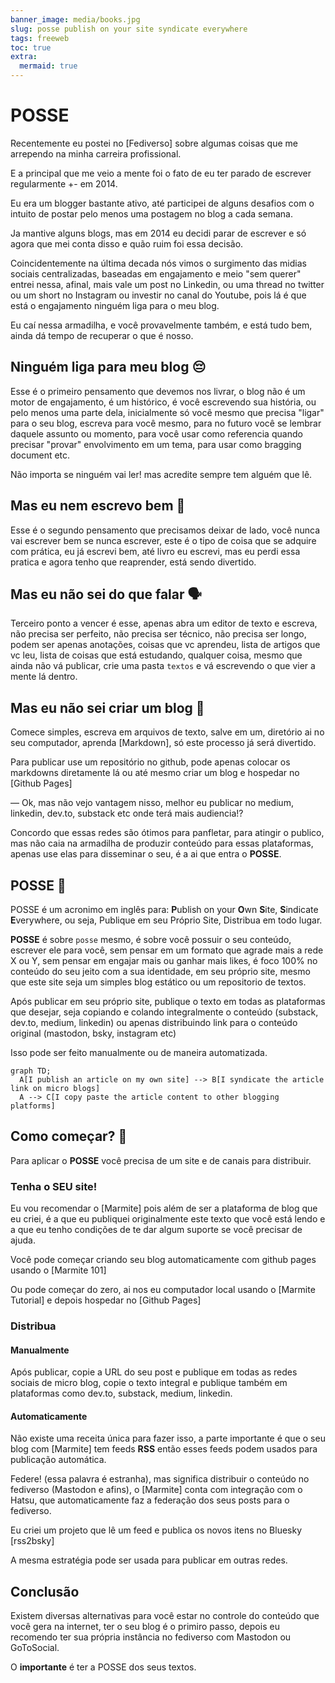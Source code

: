 ```yaml
---
banner_image: media/books.jpg
slug: posse publish on your site syndicate everywhere
tags: freeweb
toc: true
extra:
  mermaid: true
---
```


# POSSE

Recentemente eu postei no [Fediverso] sobre algumas coisas que
me arrependo na minha carreira profissional.

E a principal que me veio a mente foi o fato de eu ter
parado de escrever regularmente +- em 2014.

Eu era um blogger bastante ativo, até participei de
alguns desafios com o intuito de postar pelo menos
uma postagem no blog a cada semana.

Ja mantive alguns blogs, mas em 2014 eu decidi parar
de escrever e só agora que mei conta disso e quão ruim foi
essa decisão.

Coincidentemente na última decada nós vimos o surgimento
das midias sociais centralizadas, baseadas em engajamento
e meio "sem querer" entrei nessa, afinal, mais vale um post
no Linkedin, ou uma thread no twitter ou um short no Instagram
ou investir no canal do Youtube, pois lá é que está o engajamento
ninguém liga para o meu blog.

Eu caí nessa armadilha, e você provavelmente também, e está tudo bem,
ainda dá tempo de recuperar o que é nosso.

## Ninguém liga para meu blog :pensive:

Esse é o primeiro pensamento que devemos nos livrar, o blog não é um
motor de engajamento, é um histórico, é você escrevendo sua história,
ou pelo menos uma parte dela, inicialmente só você mesmo que precisa
"ligar" para o seu blog, escreva para você mesmo, para no futuro você
se lembrar daquele assunto ou momento, para você usar como referencia
quando precisar "provar" envolvimento em um tema, para usar como
bragging document etc.

Não importa se ninguém vai ler! mas acredite sempre tem alguém que lê.


## Mas eu nem escrevo bem :pencil:

Esse é o segundo pensamento que precisamos deixar de lado, você nunca
vai escrever bem se nunca escrever, este é o tipo de coisa que se adquire
com prática, eu já escrevi bem, até livro eu escrevi, mas eu perdi essa
pratica e agora tenho que reaprender, está sendo divertido.

## Mas eu não sei do que falar :speaking_head:

Terceiro ponto a vencer é esse, apenas abra um editor de texto e
escreva, não precisa ser perfeito, não precisa ser técnico, não precisa ser longo,
podem ser apenas anotações, coisas que vc aprendeu, lista de artigos que vc leu,
lista de coisas que está estudando, qualquer coisa, mesmo que ainda não vá publicar,
crie uma pasta `textos` e vá escrevendo o que vier a mente lá dentro.


## Mas eu não sei criar um blog :abacus:

Comece simples, escreva em arquivos de texto, salve em um, diretório ai no seu computador, aprenda [Markdown], só este processo já será divertido.

Para publicar use um repositório no github, pode apenas colocar os markdowns diretamente lá ou até mesmo criar um blog e hospedar no [Github Pages]

>>>
&mdash; Ok, mas não vejo vantagem nisso, melhor eu publicar no medium, linkedin, dev.to,
substack etc onde terá mais audiencia!?
>>>

Concordo que essas redes são ótimos para panfletar, para atingir o publico, mas
não caia na armadilha de produzir conteúdo para essas plataformas, apenas use
elas para disseminar o seu, é a ai que entra o **POSSE**.

## POSSE :memo:

POSSE é um acronimo em inglês para: **P**ublish on your **O**wn **S**ite, **S**indicate **E**verywhere,
ou seja, Publique em seu Próprio Site, Distribua em todo lugar.

**POSSE** é sobre `posse` mesmo, é sobre você possuir o seu conteúdo, escrever ele
para você, sem pensar em um formato que agrade mais a rede X ou Y, sem pensar
em engajar mais ou ganhar mais likes, é foco 100% no conteúdo do seu jeito
com a sua identidade, em seu próprio site, mesmo que este site seja um simples
blog estático ou um repositorio de textos.

Após publicar em seu próprio site, publique o texto em todas as plataformas que
desejar, seja copiando e colando integralmente o conteúdo (substack, dev.to, medium, linkedin)
ou apenas distribuindo link para o conteúdo original (mastodon, bsky, instagram etc)

Isso pode ser feito manualmente ou de maneira automatizada.


```mermaid
graph TD;
  A[I publish an article on my own site] --> B[I syndicate the article link on micro blogs]
  A --> C[I copy paste the article content to other blogging platforms]
```

## Como começar? :beginner:

Para aplicar o **POSSE** você precisa de um site e de canais para distribuir.

### Tenha o SEU site!

Eu vou recomendar o [Marmite] pois além de ser a plataforma de blog que eu criei, é a que eu publiquei originalmente este texto que você está lendo e a que eu tenho condições de te dar algum suporte se você precisar de ajuda.

Você pode começar criando seu blog automaticamente com github pages usando o [Marmite 101]

Ou pode começar do zero, ai nos eu computador local usando o [Marmite Tutorial] e depois hospedar no [Github Pages]


### Distribua

#### Manualmente

Após publicar, copie a URL do seu post e publique em todas as redes sociais de micro blog, copie o texto integral e publique também em plataformas como dev.to, substack, medium, linkedin.

#### Automaticamente

Não existe uma receita única para fazer isso, a parte importante
é que o seu blog com [Marmite] tem feeds **RSS** então esses feeds
podem usados para publicação automática.

Federe! (essa palavra é estranha), mas significa distribuir o conteúdo no fediverso (Mastodon e afins), o [Marmite] conta com integração com o Hatsu, que automaticamente faz a federação dos seus posts para o fediverso.

Eu criei um projeto que lê um feed e publica os novos itens no Bluesky [rss2bsky]

A mesma estratégia pode ser usada para publicar em outras redes.

## Conclusão

Existem diversas alternativas para você estar no controle do conteúdo que você gera na internet, ter o seu blog é o primiro passo, depois eu recomendo ter sua própria instância no fediverso com Mastodon ou GoToSocial.

O **importante** é ter a POSSE dos seus textos.
